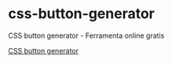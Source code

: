 # css-button-generator
CSS button generator - Ferramenta online gratis

<a href="https://marcusoliveiradev.github.io/css-button-generator/">CSS button generator</a>
